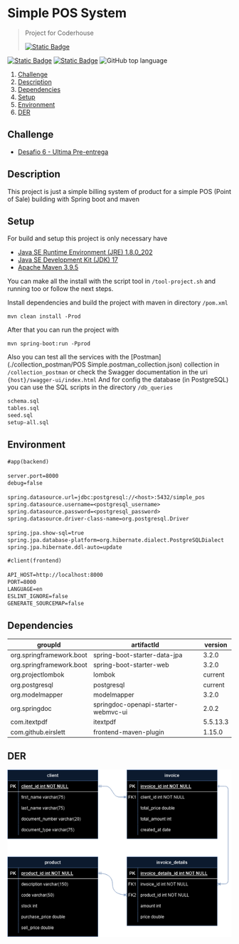 # Simple POS System
> Project for Coderhouse
>
> <a target="_blank" href="https://www.coderhouse.com">![Static Badge](https://img.shields.io/badge/coderhouse-d1e500)</a>

<a target="_blank" href="https://github.com/happy-valley-rock">![Static Badge](https://img.shields.io/badge/author-181717?logo=github)</a>
<a target="_blank" href="https://www.linkedin.com/in/esequieldelgado-developer">![Static Badge](https://img.shields.io/badge/linkedin-0A66C2?logo=github)</a>
![GitHub top language](https://img.shields.io/github/languages/top/happy-valley-rock/cd_java)

1. [Challenge](#challenge)
2. [Description](#description)
3. [Dependencies](#dependencies)
5. [Setup](#setup)
6. [Environment](#environment)
7. [DER](#der)


## Challenge
- [Desafio 6 - Ultima Pre-entrega](/challenges_descriptions/6_3rd-pre-entrega.md)


## Description
This project is just a simple billing system of product for a simple POS (Point of Sale) building with Spring boot and maven


## Setup
For build and setup this project is only necessary have
- [Java SE Runtime Environment (JRE) 1.8.0_202](https://www.oracle.com/ar/java/technologies/javase/javase8-archive-downloads.html)
- [Java SE Development Kit (JDK) 17](https://www.oracle.com/java/technologies/javase/jdk17-archive-downloads.html)
- [Apache Maven 3.9.5](https://maven.apache.org/download.cgi)

You can make all the install with the script tool in `/tool-project.sh` and running too or follow the next steps.

Install dependencies and build the project with maven in directory `/pom.xml`
```
mvn clean install -Prod
```
After that you can run the project with
```
mvn spring-boot:run -Pprod
```


Also you can test all the services with the [Postman](./collection_postman/POS Simple.postman_collection.json) collection in `/collection_postman` or check the Swagger documentation in the uri `{host}/swagger-ui/index.html`
And for config the database (in PostgreSQL) you can use the SQL scripts in the directory `/db_queries`

```
schema.sql
tables.sql
seed.sql
setup-all.sql
```

## Environment

``` .properties
#app(backend)

server.port=8000
debug=false

spring.datasource.url=jdbc:postgresql://<host>:5432/simple_pos
spring.datasource.username=<postgresql_username>
spring.datasource.password=<postgresql_password>
spring.datasource.driver-class-name=org.postgresql.Driver

spring.jpa.show-sql=true
spring.jpa.database-platform=org.hibernate.dialect.PostgreSQLDialect
spring.jpa.hibernate.ddl-auto=update
```

```.env
#client(frontend)

API_HOST=http://localhost:8000
PORT=8000
LANGUAGE=en
ESLINT_IGNORE=false
GENERATE_SOURCEMAP=false
```

## Dependencies

| groupId                  | artifactId                          | version  |
|--------------------------|-------------------------------------|----------|
| org.springframework.boot | spring-boot-starter-data-jpa        | 3.2.0    |
| org.springframework.boot | spring-boot-starter-web             | 3.2.0    |
| org.projectlombok        | lombok                              | current  |
| org.postgresql           | postgresql                          | current  |
| org.modelmapper          | modelmapper                         | 3.2.0    |
| org.springdoc            | springdoc-openapi-starter-webmvc-ui | 2.0.2    |
| com.itextpdf             | itextpdf                            | 5.5.13.3 |
| com.github.eirslett      | frontend-maven-plugin               | 1.15.0   |

## DER

![der](./assets/db-der.png)
